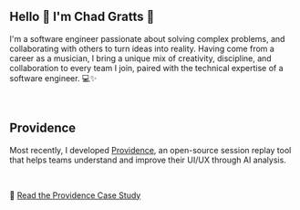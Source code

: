 ## Hello 👋 I'm Chad Gratts 🚀
<!--
**chadgratts/chadgratts** is a ✨ _special_ ✨ repository because its `README.md` (this file) appears on your GitHub profile.

Here are some ideas to get you started:

- 🔭 I’m currently working on ...
- 🌱 I’m currently learning ...
- 👯 I’m looking to collaborate on ...
- 🤔 I’m looking for help with ...
- 💬 Ask me about ...
- 📫 How to reach me: ...
- 😄 Pronouns: ...
- ⚡ Fun fact: ...
-->

I'm a software engineer passionate about solving complex problems, and collaborating with others to turn ideas into reality. Having come from a career as a musician, I bring a unique mix of creativity, discipline, and collaboration to every team I join, paired with the technical expertise of a software engineer. 💻✨

<br>

## Providence
Most recently, I developed [Providence](https://providence-replay.github.io/), an open-source session replay tool that helps teams understand and improve their UI/UX through AI analysis.

<br>

📖 [Read the Providence Case Study](https://providence-replay.github.io/)
